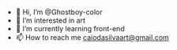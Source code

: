 - 👋 Hi, I’m @Ghostboy-color
- 👀 I’m interested in art
- 🌱 I’m currently learning front-end
- 📫 How to reach me caiodasilvaart@gmail.com

<!---
Ghostboy-color/Ghostboy-color is a ✨ special ✨ repository because its `README.md` (this file) appears on your GitHub profile.
You can click the Preview link to take a look at your changes.
--->
